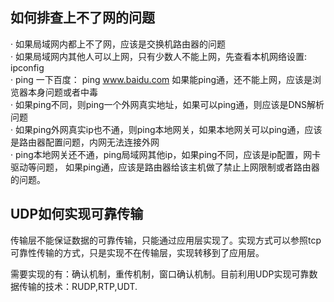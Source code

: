 ## 如何排查上不了网的问题

· 如果局域网内都上不了网，应该是交换机路由器的问题\
· 如果局域网内其他人可以上网，只有少数人不能上网，先查看本机网络设置:  ipconfig\
· ping 一下百度： ping www.baidu.com  如果能ping通，还不能上网，应该是浏览器本身问题或者中毒\
· 如果ping不同，则ping一个外网真实地址，如果可以ping通，则应该是DNS解析问题\
· 如果ping外网真实ip也不通，则ping本地网关，如果本地网关可以ping通，应该是路由器配置问题，内网无法连接外网\
· ping本地网关还不通，ping局域网其他ip，如果ping不同，应该是ip配置，网卡驱动等问题， 如果ping通，应该是路由器给该主机做了禁止上网限制或者路由器的问题。

## UDP如何实现可靠传输

传输层不能保证数据的可靠传输，只能通过应用层实现了。实现方式可以参照tcp可靠性传输的方式，只是实现不在传输层，实现转移到了应用层。

需要实现的有：确认机制，重传机制，窗口确认机制。目前利用UDP实现可靠数据传输的技术：RUDP,RTP,UDT.

